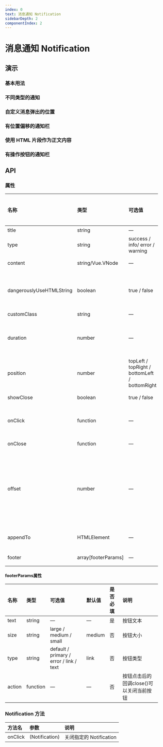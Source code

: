 ```yaml
---
index: 0
text: 消息通知 Notification
sidebarDepth: 2
componentIndex: 2
---
```


# 消息通知 Notification

## 演示


### 基本用法
<demo src="./test/basic.vue"  title="基本用法"  desc=" 默认情况下，通知在5000毫秒后自动关闭，但你可以通过设置 duration 属性来自定义通知的展示时间。 如果你将它设置为 0，那么通知将不会自动关闭。 需要注意的是 duration 接收一个 Number，单位为毫秒。"></demo>

### 不同类型的通知

<demo src="./test/type.vue"  title="基本用法" desc="我们提供了四种不同类型的提醒框：success、warning、info 和error。" ></demo>

### 自定义消息弹出的位置

<demo src="./test/position.vue"  title="基本用法" desc="使用 position 属性设置 Notification 的弹出位置， 支持四个选项：topRight、topLeft、bottomRight 和 bottomLeft， 默认为 top-right。" ></demo>

### 有位置偏移的通知栏

<demo src="./test/offset.vue"  title="基本用法" desc="Notification 提供设置偏移量的功能，通过设置 offset 字段，可以使弹出的消息距屏幕边缘偏移一段距离。 注意在同一时刻，每一个的 Notification 实例应当具有一个相同的偏移量。" ></demo>


### 使用 HTML 片段作为正文内容

<demo src="./test/html.vue"  title="基本用法" desc="将 dangerouslyUseHTMLString 属性设置为 true，message 属性就会被当作 HTML 片段处理。" ></demo>


### 有操作按钮的通知栏

<demo src="./test/footer.vue"  title="基本用法" desc="自定义操作按钮,通过footer来传值,可通过type来定义按钮的类型,action为按钮的回调函数" ></demo>

## API

### 属性

| 名称     | 类型    | 可选值                                   | 默认值  |  是否必填  |说明                                                       |
| :------- | :------ | :---------------------------------------| :------ | :------ |:--------------------------------------------------------- |
| title     | string  |      —            |  — | 是  |标题 |
| type     | string  |      success / info/ error / warning            |  — | 否  |通知类型 |
| content     | string/Vue.VNode  |      —            |  — | 是  |通知栏正文内容 |
| dangerouslyUseHTMLString     | boolean  |     true / false            |  false | 否  |是否将 content 属性作为 HTML 片段处理 |
| customClass     | string  |      —            |  — | 否  |自定义类名 |
| duration     | number  |      —            |   5000 | 否  |显示时间, 单位为毫秒。 值为 0 则不会自动关闭 |
| position     | number  |     topLeft / topRight / bottomLeft / bottomRight         |   topRight | 否  |自定义弹出位置 |
| showClose     | boolean  |     true / false            |  true | 否  |是否显示关闭按钮 |
| onClick     | function  |     —            |  — | 否  |点击 Notification 时的回调函数 |
| onClose     | function  |     —            |  — | 否  |关闭时的回调函数 |
| offset     | number  |     —            |   — | 否  |相对屏幕顶部的偏移量 偏移的距离，在同一时刻，所有的 Notification 实例应当具有一个相同的偏移量 |
| appendTo     | HTMLElement  |     —            |  document.body| 否  |设置通知栏在 DOM 中的父元素 |
| footer     | array[footerParams]  |     —            |  —| 否  |设置底部操作按钮 |

#### footerParams属性
| 名称     | 类型    | 可选值                                   | 默认值  |  是否必填  |说明                                                       |
| :------- | :------ | :---------------------------------------| :------ | :------ |:--------------------------------------------------------- |
| text     | string  |      —            |  — | 是  |按钮文本 |
| size     | string  |      large / medium / small            |  medium | 否  |按钮大小 |
| type     | string  |      default / primary / error / link / text            |  link | 否  |按钮类型 |
| action     | function  |      —            |  — | 否  |按钮点击后的回调close()可以关闭当前按钮 |
### Notification 方法

| 方法名    | 参数       | 说明         |
| :------ | :--------- | :----------- |
| onClick | (Notification) | 关闭指定的 Notification |